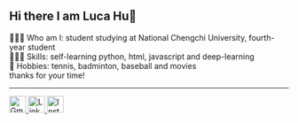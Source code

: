 ## Hi there I am Luca Hu👋  

🙋🏻‍♂️ Who am I: student studying at National Chengchi University, fourth-year student<br>
👨🏻‍💻 Skills: self-learning python, html, javascript and deep-learning<br>
🎾 Hobbies: tennis, badminton, baseball and movies<br>
thanks for your time!

------------------------------
<p align="left">
  <a href="mailto:lucahu0920@gmail.com" target="_blank">
    <img src="https://img.icons8.com/color/48/000000/gmail-new.png" alt="Gmail" width="30" />
  </a>
  <a href="https://www.linkedin.com/in/luca-hu-3a0688378/" target="_blank">
    <img src="https://cdn.jsdelivr.net/gh/devicons/devicon/icons/linkedin/linkedin-original.svg" alt="LinkedIn" width="30" />
  </a>
  <a href="https://www.instagram.com/lucahu_0920/" target="_blank">
    <img src="https://upload.wikimedia.org/wikipedia/commons/a/a5/Instagram_icon.png" alt="Instagram" width="30" />
  </a>
</p>
